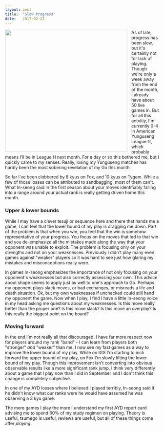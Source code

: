 ```yaml
---
layout: post
title:  "Slow Progress"
date:   2017-02-21
---
```


<image width="400" style="float: left; margin-right: 1em;"
src="http://swannodette.github.io/baduk/assets/images/turtle.jpg"></image>

As of late, progress has been slow, but it's certainly not for lack of
playing. Though we're only a week away from the end of the month, I
already have about 50 live games in. But for all this actvitiy, I'm
currently 0-4 in American Yunguseng League G, which probably means I'll
be in League H next month. For a day or so this bothered me, but I
quickly came to my senses. Really, losing my Yunguseng matches has
hardly been the most sobering revelation of my Go this month.

So far I've been clobbered by 8 kyus on Fox, and 10 kyus on
Tygem. While a few of those losses can be attributed to sandbagging,
most of them can't. What In-seong said in the first season about your
moves identifiably falling into a range around your actual rank is
really getting driven home this month.

### Upper & lower bounds

While I may have a clever tesuji or sequence here and there that hands
me a game, I can feel that the lower bound of my play is dragging me
down. Part of the problem is that when you win, you feel that the win
is somehow representative of your progress. You focus on the moves
that led to that win and you de-emphasize all the mistakes made along
the way that your opponent was unable to exploit. The problem is
focusing only on your strengths and not on your weaknesses. Previously I
didn't play many even games against "weaker" players so it was hard to
see just how glaring my mistakes and misconceptions really were.

In games In-seong emphasizes the importance of not only focusing on
your opponent's weaknesses but also correctly assessing your own. This
advice about shape seems to apply just as well to one's approach to
Go. Perhaps my opponent plays slack moves, or bad exchanges, or
misreads a life and death situation. Ok, but my own weaknesses if
unchecked could still hand my opponent the game. Now when I play, I
find I have a little In-seong voice in my head asking me questions
about my weaknesses. Is this move really better than the proper one?
Is this move slack? Is this move an overplay? Is this really the
biggest point on the board?

### Moving forward

In the end I'm not really all that discouraged. I have far more
respect now for players around my rank "band" - I can learn from
players both "stronger" *and* "weaker" than me. I now see my fast
games as a way to improve the lower bound of my play. While on IGS I'm
starting to inch forward the upper bound of my play, on Fox I'm slowly
lifting the lower bound of my play. Though this improvement isn't
converting into obvious observable results like a more significant
rank jump, I think very differently about a game that I play now than
I did in September and I don't think this change is completely
subjective.

In one of my AYD losses where I believed I played terribly, In-seong
said if he didn't know what our ranks were he would have assumed he
was observing a 3 kyu game.

The more games I play the more I understand my first AYD report card
advising me to spend 60% of my study regimen on playing. Theory is
useful, tsumego is useful, reviews are useful, but all of these things
come after *playing*.
